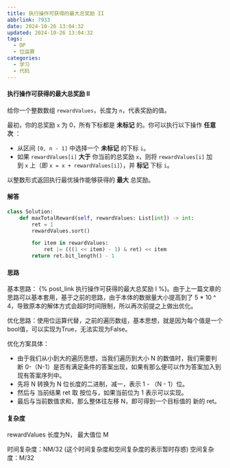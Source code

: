 ```yaml
---
title: 执行操作可获得的最大总奖励 II
abbrlink: 7933
date: 2024-10-26 13:04:32
updated: 2024-10-26 13:04:32
tags:
  - DP
  - 位运算
categories:
  - 学习
  - 代码
---
```


#### 执行操作可获得的最大总奖励 II

给你一个整数数组 `rewardValues`，长度为 `n`，代表奖励的值。

最初，你的总奖励 `x` 为 0，所有下标都是 **未标记** 的。你可以执行以下操作 **任意次** ：

- 从区间 `[0, n - 1]` 中选择一个 **未标记** 的下标 `i`。
- 如果 `rewardValues[i]` **大于** 你当前的总奖励 `x`，则将 `rewardValues[i]` 加到 `x` 上（即 `x = x + rewardValues[i]`），并 **标记** 下标 `i`。

以整数形式返回执行最优操作能够获得的 **最大** 总奖励。

#### 解答

```python
class Solution:
    def maxTotalReward(self, rewardValues: List[int]) -> int:
        ret = 1
        rewardValues.sort()

        for item in rewardValues:
            ret |= (((1 << item) - 1) & ret) << item
        return ret.bit_length() - 1
```

#### 思路

基本思路： {% post_link 执行操作可获得的最大总奖励 I %}。由于上一篇文章的思路可以基本套用，基于之前的思路，由于本体的数据量大小提高到了 5 * 10 ^ 4，导致原本的解体方式会超时时间限制，所以再次前提之上做出优化。

优化思路：使用位运算代替，之前的遍历数组，基本思想，就是因为每个值是一个bool值，可以实现为True，无法实现为False。

优化方案具体：

- 由于我们从小到大的遍历思想，当我们遍历到大小 N 的数值时，我们需要判断 0-（N-1）是否有满足条件的答案出现，如果有那么便可以作为答案加入到现有答案序列中。
- 先将 N 转换为 N 位长度的二进制，减一，表示 1 - （N - 1）位。
- 然后与 当前结果 ret 取 按位与，如果当前位为 1 表示可以实现。
- 最后与当前数值求和，那么整体往左移 N，即可得到一个目标值的 新的 ret。

#### 复杂度

rewardValues 长度为N， 最大值位 M

时间复杂度：NM/32 (这个时间复杂度和空间复杂度的表示暂时存惑) 
空间复杂度：M/32


